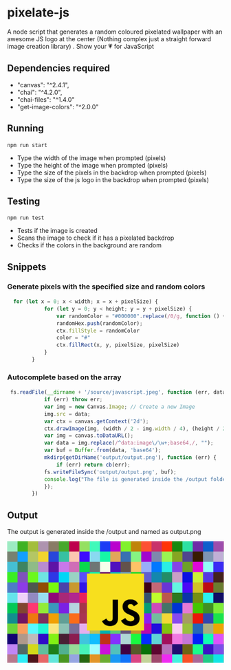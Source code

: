 # pixelate-js

A node script that generates a random coloured pixelated wallpaper with an awesome JS logo at the center (Nothing complex just a straight forward image creation library) . Show your 💗 for JavaScript

## Dependencies required
- "canvas": "^2.4.1",
- "chai": "^4.2.0",
- "chai-files": "^1.4.0"
- "get-image-colors": "^2.0.0"

## Running

```
npm run start
```
- Type the width of the image when prompted (pixels)
- Type the height of the image when prompted (pixels)
- Type the size of the pixels in the backdrop when prompted (pixels)
- Type the size of the js logo in the backdrop when prompted (pixels)

## Testing

```
npm run test
```
- Tests if the image is created
- Scans the image to check if it has a pixelated backdrop
- Checks if the colors in the background are random

## Snippets

### Generate pixels with the specified size and random colors

``` js
  for (let x = 0; x < width; x = x + pixelSize) {
            for (let y = 0; y < height; y = y + pixelSize) {
                var randomColor = "#000000".replace(/0/g, function () { return (~~(Math.random() * 16)).toString(16); });
                randomHex.push(randomColor);
                ctx.fillStyle = randomColor
                color = "#"
                ctx.fillRect(x, y, pixelSize, pixelSize)
            }
        }
```

### Autocomplete based on the array

``` js
 fs.readFile(__dirname + '/source/javascript.jpeg', function (err, data) {
            if (err) throw err;
            var img = new Canvas.Image; // Create a new Image
            img.src = data;
            var ctx = canvas.getContext('2d');
            ctx.drawImage(img, (width / 2 - img.width / 4), (height / 2 - img.height / 4), img.width / 2, img.height / 2);
            var img = canvas.toDataURL();
            var data = img.replace(/^data:image\/\w+;base64,/, "");
            var buf = Buffer.from(data, 'base64');
            mkdirp(getDirName('output/output.png'), function (err) {
                if (err) return cb(err);
            fs.writeFileSync('output/output.png', buf);
            console.log("The file is generated inside the /output folder");
            });
        })
```

## Output

The output is generated inside the /output and named as output.png

![alt text](https://github.com/dhirajsriram/node-pixelate/blob/master/output/output.png?raw=true)
